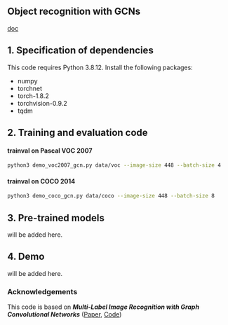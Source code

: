 ## Object recognition with GCNs

[doc](https://docs.google.com/document/d/1yKBVNr90n2kipyQP4itzt3zvdUfGeSTm2qZ-MJNa8sg/edit?usp=sharing)

## 1. Specification of dependencies

This code requires Python 3.8.12. Install the following packages:

- numpy
- torchnet
- torch-1.8.2
- torchvision-0.9.2
- tqdm

## 2. Training and evaluation code

#### trainval on Pascal VOC 2007
```sh
python3 demo_voc2007_gcn.py data/voc --image-size 448 --batch-size 4
``` 

#### trainval on COCO 2014
```sh
python3 demo_coco_gcn.py data/coco --image-size 448 --batch-size 8
```

## 3. Pre-trained models
will be added here.


## 4. Demo
will be added here.


### Acknowledgements
This code is based on ***Multi-Label Image Recognition with Graph Convolutional Networks*** ([Paper](https://arxiv.org/abs/1904.03582), [Code](https://github.com/Megvii-Nanjing/ML-GCN)) 


